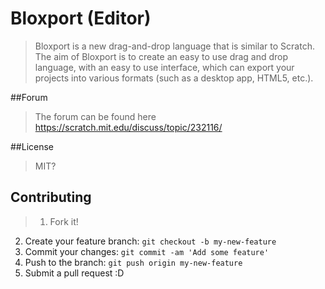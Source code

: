 # Bloxport (Editor)
>Bloxport is a new drag-and-drop language that is similar to Scratch. The aim of Bloxport is to create an easy to use drag and drop language, with an easy to use interface, which can export your projects into various formats (such as a desktop app, HTML5, etc.).

##Forum
>The forum can be found here https://scratch.mit.edu/discuss/topic/232116/

##License
>MIT?

## Contributing
>1. Fork it!
2. Create your feature branch: `git checkout -b my-new-feature`
3. Commit your changes: `git commit -am 'Add some feature'`
4. Push to the branch: `git push origin my-new-feature`
5. Submit a pull request :D
